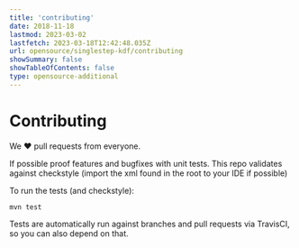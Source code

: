 ```yaml
---
title: 'contributing'
date: 2018-11-18
lastmod: 2023-03-02
lastfetch: 2023-03-18T12:42:48.035Z
url: opensource/singlestep-kdf/contributing
showSummary: false
showTableOfContents: false
type: opensource-additional
---
```

# Contributing

We ❤ pull requests from everyone.

If possible proof features and bugfixes with unit tests.
This repo validates against checkstyle (import the xml found in the root to your IDE if possible)

To run the tests (and checkstyle):

```shell
mvn test
```

Tests are automatically run against branches and pull requests
via TravisCI, so you can also depend on that.
